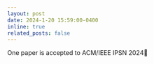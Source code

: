 ```yaml
---
layout: post
date: 2024-1-20 15:59:00-0400
inline: true
related_posts: false
---
```


One paper is accepted to ACM/IEEE IPSN 2024🥳
